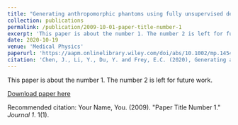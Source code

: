 ```yaml
---
title: "Generating anthropomorphic phantoms using fully unsupervised deformable image registration with convolutional neural networks."
collection: publications
permalink: /publication/2009-10-01-paper-title-number-1
excerpt: 'This paper is about the number 1. The number 2 is left for future work.'
date: 2020-10-19
venue: 'Medical Physics'
paperurl: 'https://aapm.onlinelibrary.wiley.com/doi/abs/10.1002/mp.14545'
citation: 'Chen, J., Li, Y., Du, Y. and Frey, E.C. (2020), Generating anthropomorphic phantoms using fully unsupervised deformable image registration with convolutional neural networks. <i>Medical Physics</i>. https://doi.org/10.1002/mp.14545'
---
```

This paper is about the number 1. The number 2 is left for future work.

[Download paper here](http://junyuchen245.github.io/files/Phantoms_2020_MedPhy.pdf)

Recommended citation: Your Name, You. (2009). "Paper Title Number 1." <i>Journal 1</i>. 1(1).
